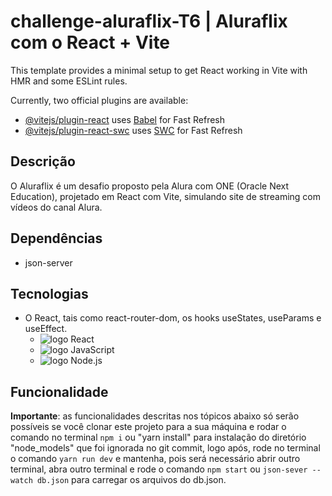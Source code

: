 # challenge-aluraflix-T6 | Aluraflix com o React + Vite 

This template provides a minimal setup to get React working in Vite with HMR and some ESLint rules.

Currently, two official plugins are available:

- [@vitejs/plugin-react](https://github.com/vitejs/vite-plugin-react/blob/main/packages/plugin-react/README.md) uses [Babel](https://babeljs.io/) for Fast Refresh
- [@vitejs/plugin-react-swc](https://github.com/vitejs/vite-plugin-react-swc) uses [SWC](https://swc.rs/) for Fast Refresh

## Descrição 
O Aluraflix é um desafio proposto pela Alura com ONE (Oracle Next Education), projetado em React com Vite, simulando site de streaming com vídeos do canal Alura.

## Dependências 
- json-server

## Tecnologias
- O React, tais como react-router-dom, os hooks useStates, useParams e useEffect.
  * <img src="https://img.shields.io/badge/React-20232A?style=for-the-badge&logo=react&logoColor=61DAFB" alt="logo React"/>
  * <img src="https://img.shields.io/badge/JavaScript-323330?style=for-the-badge&logo=javascript&logoColor=F7DF1E" alt="logo JavaScript">
  * <img src="https://img.shields.io/badge/Node.js-43853D?style=for-the-badge&logo=node.js&logoColor=white" alt="logo Node.js">

## Funcionalidade

 **Importante**: as funcionalidades descritas nos tópicos abaixo só serão possíveis se você clonar este projeto para a sua máquina e rodar o comando no terminal `npm i` ou "yarn install" para instalação do   diretório "node_models" que foi ignorada no git commit, logo após, rode no terminal o comando `yarn run dev` e mantenha, pois será necessário abrir outro terminal, abra outro terminal e 
 rode o comando `npm start` ou `json-sever --watch db.json` para carregar os arquivos do db.json. 

